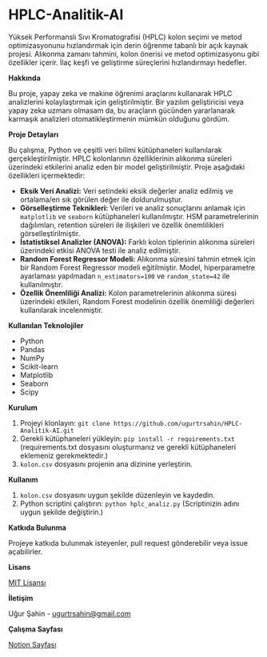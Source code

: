 # HPLC-Analitik-AI

Yüksek Performanslı Sıvı Kromatografisi (HPLC) kolon seçimi ve metod optimizasyonunu hızlandırmak için derin öğrenme tabanlı bir açık kaynak projesi. Alıkonma zamanı tahmini, kolon önerisi ve metod optimizasyonu gibi özellikler içerir. İlaç keşfi ve geliştirme süreçlerini hızlandırmayı hedefler.

**Hakkında**

Bu proje, yapay zeka ve makine öğrenimi araçlarını kullanarak HPLC analizlerini kolaylaştırmak için geliştirilmiştir. Bir yazılım geliştiricisi veya yapay zeka uzmanı olmasam da, bu araçların gücünden yararlanarak karmaşık analizleri otomatikleştirmenin mümkün olduğunu gördüm.

**Proje Detayları**

Bu çalışma, Python ve çeşitli veri bilimi kütüphaneleri kullanılarak gerçekleştirilmiştir. HPLC kolonlarının özelliklerinin alıkonma süreleri üzerindeki etkilerini analiz eden bir model geliştirilmiştir. Proje aşağıdaki özellikleri içermektedir:

* **Eksik Veri Analizi:** Veri setindeki eksik değerler analiz edilmiş ve ortalama/en sık görülen değer ile doldurulmuştur.
* **Görselleştirme Teknikleri:** Verileri ve analiz sonuçlarını anlamak için `matplotlib` ve `seaborn` kütüphaneleri kullanılmıştır.  HSM parametrelerinin dağılımları, retention süreleri ile ilişkileri ve özellik önemlilikleri görselleştirilmiştir.
* **İstatistiksel Analizler (ANOVA):** Farklı kolon tiplerinin alıkonma süreleri üzerindeki etkisi ANOVA testi ile analiz edilmiştir.
* **Random Forest Regressor Modeli:** Alıkonma süresini tahmin etmek için bir Random Forest Regressor modeli eğitilmiştir. Model, hiperparametre ayarlaması yapılmadan `n_estimators=100` ve `random_state=42` ile kullanılmıştır.
* **Özellik Önemliliği Analizi:** Kolon parametrelerinin alıkonma süresi üzerindeki etkileri, Random Forest modelinin özellik önemliliği değerleri kullanılarak incelenmiştir.

**Kullanılan Teknolojiler**

* Python
* Pandas
* NumPy
* Scikit-learn
* Matplotlib
* Seaborn
* Scipy

**Kurulum**

1. Projeyi klonlayın: `git clone https://github.com/ugurtrsahin/HPLC-Analitik-AI.git`
2. Gerekli kütüphaneleri yükleyin: `pip install -r requirements.txt` (requirements.txt dosyasını oluşturmanız ve gerekli kütüphaneleri eklemeniz gerekmektedir.)
3. `kolon.csv` dosyasını projenin ana dizinine yerleştirin.

**Kullanım**

1. `kolon.csv` dosyasını uygun şekilde düzenleyin ve kaydedin.
2. Python scriptini çalıştırın: `python hplc_analiz.py` (Scriptinizin adını uygun şekilde değiştirin.)

**Katkıda Bulunma**

Projeye katkıda bulunmak isteyenler, pull request gönderebilir veya issue açabilirler.

**Lisans**

[MIT Lisansı](https://choosealicense.com/licenses/mit/)

**İletişim**

Uğur Şahin - [ugurtrsahin@gmail.com](mailto:ugurtrsahin@gmail.com)

**Çalışma Sayfası**

[Notion Sayfası](https://ugurtrsahin.notion.site/HPLC-Kolon-Se-iminde-Derin-renme-Yakla-m-H-zland-r-lm-Metod-Geli-tirme-ve-Validasyon-111b6792444f807facc9c4b82de81d94?pvs=4)
